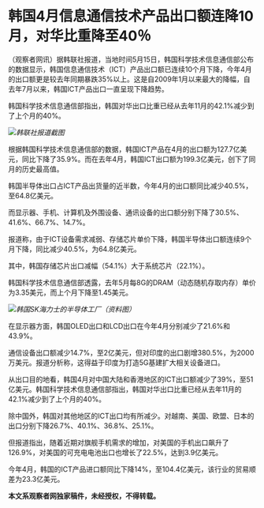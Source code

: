 # 韩国4月信息通信技术产品出口额连降10月，对华比重降至40％

（观察者网讯）据韩联社报道，当地时间5月15日，韩国科学技术信息通信部公布的数据显示，韩国信息通信技术（ICT）产品出口额已连续10个月下降，今年4月的出口额更是较去年同期暴跌35%以上。这是自2009年1月以来最大的降幅，自去年7月以来，韩国ICT产品出口一直呈现下降趋势。

韩国科学技术信息通信部指出，韩国对华出口比重已经从去年11月的42.1%减少到了上个月的40%。

![](https://inews.gtimg.com/newsapp_bt/0/15795533840/1000)_韩联社报道截图_

根据韩国科学技术信息通信部的数据，韩国ICT产品在4月的出口额为127.7亿美元，同比下降了35.9%。而在去年4月，韩国ICT出口额为199.3亿美元，创下了同月的历史最高值。

韩国半导体出口占ICT产品出货量的近半数，今年4月的出口额同比减少40.5%，至64.8亿美元。

而显示器、手机、计算机及外围设备、通讯设备的出口额分别下降了30.5%、41.6%、66.7%、14.7%。

报道称，由于ICT设备需求减弱、存储芯片单价下降，韩国半导体出口额连续9个月下降，同比减少40.5%，为64.8亿美元。

其中，韩国存储芯片出口减幅（54.1%）大于系统芯片（22.1%）。

韩国科学技术信息通信部透露，去年5月每8G的DRAM（动态随机存取内存）单价为3.35美元，而上个月下降至1.45美元。

![](https://inews.gtimg.com/newsapp_bt/0/15741112514/1000)_韩国SK海力士的半导体工厂（资料图）_

在显示器方面，韩国OLED出口和LCD出口在今年4月分别减少了21.6%和43.9%。

通信设备出口额减少14.7%，至2亿美元，但对印度的出口剧增380.5%，为2000万美元。报道分析称，这得益于印度为打造5G基建扩大相关设备进口。

从出口目的地看，韩国4月对中国大陆和香港地区的ICT出口额减少了39%，至51亿美元。韩国科学技术信息通信部指出，韩国对华出口比重已经从去年11月的42.1%减少到了上个月的40%。

除中国外，韩国对其他地区的ICT出口均有所减少。对越南、美国、欧盟、日本的出口分别下降26.7%、40.1%、36.8%、25.1%。

但报道指出，随着近期对旗舰手机需求的增加，对美国的手机出口飙升了126.9%，对美国的可充电电池出口也增长了22.5%，达到3.9亿美元。

今年4月，韩国的ICT产品进口额同比下降14%，至104.4亿美元，该行业的贸易顺差为23.3亿美元。

**本文系观察者网独家稿件，未经授权，不得转载。**

